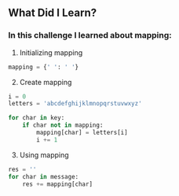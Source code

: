 ## What Did I Learn?

### In this challenge I learned about mapping:

1. Initializing mapping
```python
mapping = {' ': ' '}
```

2. Create mapping
```python
i = 0
letters = 'abcdefghijklmnopqrstuvwxyz'

for char in key:
    if char not in mapping:
        mapping[char] = letters[i]
        i += 1
```

3. Using mapping
```python
res = ''
for char in message:
    res += mapping[char]
```